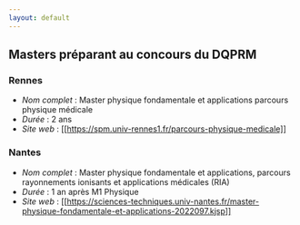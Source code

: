 ```yaml
---
layout: default
---
```

## Masters préparant au concours du DQPRM

### Rennes
- *Nom complet* : Master physique fondamentale et applications parcours physique médicale
- *Durée* : 2 ans
- *Site web* : [[https://spm.univ-rennes1.fr/parcours-physique-medicale]]

### Nantes
- *Nom complet* : Master physique fondamentale et applications, parcours rayonnements ionisants et applications médicales (RIA)
- *Durée* : 1 an après M1 Physique
- *Site web* : [[https://sciences-techniques.univ-nantes.fr/master-physique-fondamentale-et-applications-2022097.kjsp]]
